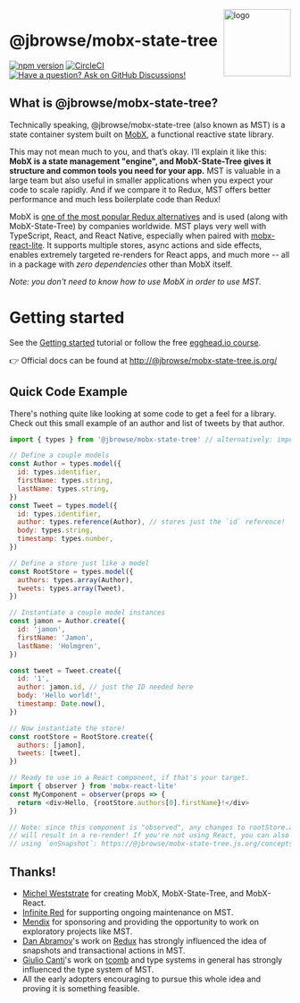 <img src="website/static/img/@jbrowse/mobx-state-tree-logo-gradient.png" alt="logo" height="120" align="right" />

# @jbrowse/mobx-state-tree

[![npm version](https://badge.fury.io/js/@jbrowse/mobx-state-tree.svg)](https://badge.fury.io/js/@jbrowse/mobx-state-tree)
[![CircleCI](https://circleci.com/gh/mobxjs/@jbrowse/mobx-state-tree.svg?style=svg)](https://circleci.com/gh/mobxjs/@jbrowse/mobx-state-tree)
[![Have a question? Ask on GitHub Discussions!](https://img.shields.io/badge/Have%20a%20question%3F-Ask%20on%20GitHub%20Discussions!-blue)](https://github.com/mobxjs/@jbrowse/mobx-state-tree/discussions)

## What is @jbrowse/mobx-state-tree?

Technically speaking, @jbrowse/mobx-state-tree (also known as MST) is a state
container system built on [MobX](https://github.com/mobxjs/mobx), a functional
reactive state library.

This may not mean much to you, and that’s okay. I’ll explain it like this:
**MobX is a state management "engine", and MobX-State-Tree gives it structure
and common tools you need for your app.** MST is valuable in a large team but
also useful in smaller applications when you expect your code to scale rapidly.
And if we compare it to Redux, MST offers better performance and much less
boilerplate code than Redux!

MobX is
[one of the most popular Redux alternatives](https://2019.stateofjs.com/data-layer/mobx/)
and is used (along with MobX-State-Tree) by companies worldwide. MST plays very
well with TypeScript, React, and React Native, especially when paired with
[mobx-react-lite](https://github.com/mobxjs/mobx/tree/main/packages/mobx-react-lite).
It supports multiple stores, async actions and side effects, enables extremely
targeted re-renders for React apps, and much more -- all in a package with _zero
dependencies_ other than MobX itself.

_Note: you don't need to know how to use MobX in order to use MST._

# Getting started

See the
[Getting started](https://@jbrowse/mobx-state-tree.js.org/intro/getting-started)
tutorial or follow the free
[egghead.io course](https://egghead.io/courses/manage-application-state-with-@jbrowse/mobx-state-tree).

👉 Official docs can be found at
[http://@jbrowse/mobx-state-tree.js.org/](http://@jbrowse/mobx-state-tree.js.org/)

## Quick Code Example

There's nothing quite like looking at some code to get a feel for a library.
Check out this small example of an author and list of tweets by that author.

```js
import { types } from '@jbrowse/mobx-state-tree' // alternatively: import { t } from "@jbrowse/mobx-state-tree"

// Define a couple models
const Author = types.model({
  id: types.identifier,
  firstName: types.string,
  lastName: types.string,
})
const Tweet = types.model({
  id: types.identifier,
  author: types.reference(Author), // stores just the `id` reference!
  body: types.string,
  timestamp: types.number,
})

// Define a store just like a model
const RootStore = types.model({
  authors: types.array(Author),
  tweets: types.array(Tweet),
})

// Instantiate a couple model instances
const jamon = Author.create({
  id: 'jamon',
  firstName: 'Jamon',
  lastName: 'Holmgren',
})

const tweet = Tweet.create({
  id: '1',
  author: jamon.id, // just the ID needed here
  body: 'Hello world!',
  timestamp: Date.now(),
})

// Now instantiate the store!
const rootStore = RootStore.create({
  authors: [jamon],
  tweets: [tweet],
})

// Ready to use in a React component, if that's your target.
import { observer } from 'mobx-react-lite'
const MyComponent = observer(props => {
  return <div>Hello, {rootStore.authors[0].firstName}!</div>
})

// Note: since this component is "observed", any changes to rootStore.authors[0].firstName
// will result in a re-render! If you're not using React, you can also "listen" to changes
// using `onSnapshot`: https://@jbrowse/mobx-state-tree.js.org/concepts/snapshots
```

## Thanks!

- [Michel Weststrate](https://twitter.com/mweststrate) for creating MobX,
  MobX-State-Tree, and MobX-React.
- [Infinite Red](https://infinite.red) for supporting ongoing maintenance on
  MST.
- [Mendix](https://mendix.com) for sponsoring and providing the opportunity to
  work on exploratory projects like MST.
- [Dan Abramov](https://twitter.com/dan_abramov)'s work on
  [Redux](http://redux.js.org) has strongly influenced the idea of snapshots and
  transactional actions in MST.
- [Giulio Canti](https://twitter.com/GiulioCanti)'s work on
  [tcomb](http://github.com/gcanti/tcomb) and type systems in general has
  strongly influenced the type system of MST.
- All the early adopters encouraging to pursue this whole idea and proving it is
  something feasible.
